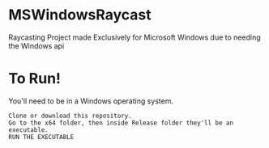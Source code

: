 # MSWindowsRaycast
Raycasting Project made Exclusively for Microsoft Windows due to needing the Windows api

# To Run!
You'll need to be in a Windows operating system. <br>
```
Clone or download this repository.
Go to the x64 folder, then inside Release folder they'll be an executable.
RUN THE EXECUTABLE
```

